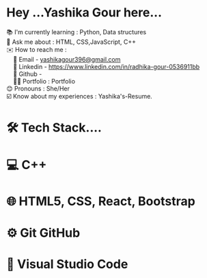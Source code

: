 # Hey ...Yashika Gour here...
📚 I'm currently learning : Python, Data structures <br/>
💬 Ask me about : HTML, CSS,JavaScript, C++ <br/>
✉️ How to reach me : <br/>
&nbsp;&nbsp;&nbsp;&nbsp;📧 Email - yashikagour396@gmail.com <br/>
&nbsp;&nbsp;&nbsp;&nbsp;📧 Linkedin - https://www.linkedin.com/in/radhika-gour-0536911bb <br/>
&nbsp;&nbsp;&nbsp;&nbsp;📧 Github -  <br/>
&nbsp;&nbsp;&nbsp;&nbsp;👩‍🎓 Portfolio : Portfolio <br/>
  😊 Pronouns : She/Her <br/>
  ☑️ Know about my experiences : Yashika's-Resume. <br/>


# 🛠  Tech Stack....

# 💻   C++

# 🌐   HTML5, CSS, React, Bootstrap

# ⚙️   Git GitHub

# 🔧   Visual Studio Code


